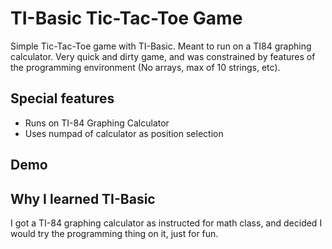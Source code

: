 # TI-Basic Tic-Tac-Toe Game

Simple Tic-Tac-Toe game with TI-Basic. Meant to run on a TI84 graphing calculator. Very quick and dirty game, and was constrained by features of the programming environment (No arrays, max of 10 strings, etc).

## Special features
- Runs on TI-84 Graphing Calculator
- Uses numpad of calculator as position selection

## Demo



## Why I learned TI-Basic
I got a TI-84 graphing calculator as instructed for math class, and decided I would try the programming thing on it, just for fun.
